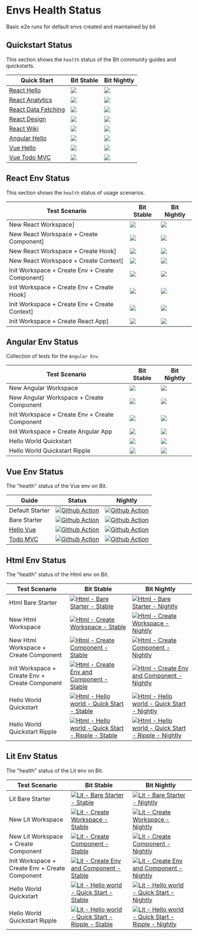 <!-- React -->
[REACT-QUICKSTART]: https://bit.dev/docs/quick-start/hello-world
[REACT-QUICKSTART-S]: https://github.com/teambit/envs-health-status/actions/workflows/react-quickstart-stable.yml
[REACT-QUICKSTART-SB]: https://github.com/teambit/envs-health-status/actions/workflows/react-quickstart-stable.yml/badge.svg
[REACT-QUICKSTART-N]: https://github.com/teambit/envs-health-status/actions/workflows/react-quickstart-nightly.yml
[REACT-QUICKSTART-NB]: https://github.com/teambit/envs-health-status/actions/workflows/react-quickstart-nightly.yml/badge.svg

[REACT-QUICKSTART-ANALYTICS]: https://bit.dev/docs/quick-start/analytics
[REACT-QUICKSTART-ANALYTICS-S]: https://github.com/teambit/envs-health-status/actions/workflows/react-quickstart-analytics-stable.yml
[REACT-QUICKSTART-ANALYTICS-SB]: https://github.com/teambit/envs-health-status/actions/workflows/react-quickstart-analytics-stable.yml/badge.svg
[REACT-QUICKSTART-ANALYTICS-N]: https://github.com/teambit/envs-health-status/actions/workflows/react-quickstart-analytics-nightly.yml
[REACT-QUICKSTART-ANALYTICS-NB]: https://github.com/teambit/envs-health-status/actions/workflows/react-quickstart-analytics-nightly.yml/badge.svg

[REACT-QUICKSTART-DATA-FETCHING]: https://bit.dev/docs/quick-start/wiki
[REACT-QUICKSTART-DATA-FETCHING-S]: https://github.com/teambit/envs-health-status/actions/workflows/react-quickstart-data-fetching-stable.yml
[REACT-QUICKSTART-DATA-FETCHING-SB]: https://github.com/teambit/envs-health-status/actions/workflows/react-quickstart-data-fetching-stable.yml/badge.svg
[REACT-QUICKSTART-DATA-FETCHING-N]: https://github.com/teambit/envs-health-status/actions/workflows/react-quickstart-data-fetching-nightly.yml
[REACT-QUICKSTART-DATA-FETCHING-NB]: https://github.com/teambit/envs-health-status/actions/workflows/react-quickstart-data-fetching-nightly.yml/badge.svg

[REACT-QUICKSTART-DESIGN]: https://bit.dev/docs/quick-start/design
[REACT-QUICKSTART-DESIGN-S]: https://github.com/teambit/envs-health-status/actions/workflows/react-quickstart-design-stable.yml
[REACT-QUICKSTART-DESIGN-SB]: https://github.com/teambit/envs-health-status/actions/workflows/react-quickstart-design-stable.yml/badge.svg
[REACT-QUICKSTART-DESIGN-N]: https://github.com/teambit/envs-health-status/actions/workflows/react-quickstart-design-nightly.yml
[REACT-QUICKSTART-DESIGN-NB]: https://github.com/teambit/envs-health-status/actions/workflows/react-quickstart-design-nightly.yml/badge.svg

[REACT-QUICKSTART-WIKI]: https://bit.dev/docs/quick-start/wiki
[REACT-QUICKSTART-WIKI-S]: https://github.com/teambit/envs-health-status/actions/workflows/react-quickstart-wiki-stable.yml
[REACT-QUICKSTART-WIKI-SB]: https://github.com/teambit/envs-health-status/actions/workflows/react-quickstart-wiki-stable.yml/badge.svg
[REACT-QUICKSTART-WIKI-N]: https://github.com/teambit/envs-health-status/actions/workflows/react-quickstart-wiki-nightly.yml
[REACT-QUICKSTART-WIKI-NB]: https://github.com/teambit/envs-health-status/actions/workflows/react-quickstart-wiki-nightly.yml/badge.svg

[REACT-CREATE-APP-S]: https://github.com/teambit/envs-health-status/actions/workflows/react-create-app-stable.yml
[REACT-CREATE-APP-SB]: https://github.com/teambit/envs-health-status/actions/workflows/react-create-app-stable.yml/badge.svg
[REACT-CREATE-APP-N]: https://github.com/teambit/envs-health-status/actions/workflows/react-create-app-nightly.yml
[REACT-CREATE-APP-NB]: https://github.com/teambit/envs-health-status/actions/workflows/react-create-app-nightly.yml/badge.svg

[REACT-CREATE-COMPONENT-S]: https://github.com/teambit/envs-health-status/actions/workflows/react-create-component-stable.yml
[REACT-CREATE-COMPONENT-SB]: https://github.com/teambit/envs-health-status/actions/workflows/react-create-component-stable.yml/badge.svg
[REACT-CREATE-COMPONENT-N]: https://github.com/teambit/envs-health-status/actions/workflows/react-create-component-nightly.yml
[REACT-CREATE-COMPONENT-NB]: https://github.com/teambit/envs-health-status/actions/workflows/react-create-component-nightly.yml/badge.svg

[REACT-CREATE-CONTEXT-S]: https://github.com/teambit/envs-health-status/actions/workflows/react-create-context-stable.yml
[REACT-CREATE-CONTEXT-SB]: https://github.com/teambit/envs-health-status/actions/workflows/react-create-context-stable.yml/badge.svg
[REACT-CREATE-CONTEXT-N]: https://github.com/teambit/envs-health-status/actions/workflows/react-create-context-nightly.yml
[REACT-CREATE-CONTEXT-NB]: https://github.com/teambit/envs-health-status/actions/workflows/react-create-context-nightly.yml/badge.svg

[REACT-CREATE-ENV-COMPONENT-S]: https://github.com/teambit/envs-health-status/actions/workflows/react-create-env-component-stable.yml
[REACT-CREATE-ENV-COMPONENT-SB]: https://github.com/teambit/envs-health-status/actions/workflows/react-create-env-component-stable.yml/badge.svg
[REACT-CREATE-ENV-COMPONENT-N]: https://github.com/teambit/envs-health-status/actions/workflows/react-create-env-component-nightly.yml
[REACT-CREATE-ENV-COMPONENT-NB]: https://github.com/teambit/envs-health-status/actions/workflows/react-create-env-component-nightly.yml/badge.svg

[REACT-CREATE-ENV-CONTEXT-S]: https://github.com/teambit/envs-health-status/actions/workflows/react-create-env-context-stable.yml
[REACT-CREATE-ENV-CONTEXT-SB]: https://github.com/teambit/envs-health-status/actions/workflows/react-create-env-context-stable.yml/badge.svg
[REACT-CREATE-ENV-CONTEXT-N]: https://github.com/teambit/envs-health-status/actions/workflows/react-create-env-context-nightly.yml
[REACT-CREATE-ENV-CONTEXT-NB]: https://github.com/teambit/envs-health-status/actions/workflows/react-create-env-context-nightly.yml/badge.svg

[REACT-CREATE-ENV-HOOK-S]: https://github.com/teambit/envs-health-status/actions/workflows/react-create-env-hook-stable.yml
[REACT-CREATE-ENV-HOOK-SB]: https://github.com/teambit/envs-health-status/actions/workflows/react-create-env-hook-stable.yml/badge.svg
[REACT-CREATE-ENV-HOOK-N]: https://github.com/teambit/envs-health-status/actions/workflows/react-create-env-hook-nightly.yml
[REACT-CREATE-ENV-HOOK-NB]: https://github.com/teambit/envs-health-status/actions/workflows/react-create-env-hook-nightly.yml/badge.svg

[REACT-CREATE-HOOK-S]: https://github.com/teambit/envs-health-status/actions/workflows/react-create-hook-stable.yml
[REACT-CREATE-HOOK-SB]: https://github.com/teambit/envs-health-status/actions/workflows/react-create-hook-stable.yml/badge.svg
[REACT-CREATE-HOOK-N]: https://github.com/teambit/envs-health-status/actions/workflows/react-create-hook-nightly.yml
[REACT-CREATE-HOOK-NB]: https://github.com/teambit/envs-health-status/actions/workflows/react-create-hook-nightly.yml/badge.svg

[REACT-CREATE-WORKSPACE-S]: https://github.com/teambit/envs-health-status/actions/workflows/react-create-workspace-stable.yml
[REACT-CREATE-WORKSPACE-SB]: https://github.com/teambit/envs-health-status/actions/workflows/react-create-workspace-stable.yml/badge.svg
[REACT-CREATE-WORKSPACE-N]: https://github.com/teambit/envs-health-status/actions/workflows/react-create-workspace-nightly.yml
[REACT-CREATE-WORKSPACE-NB]: https://github.com/teambit/envs-health-status/actions/workflows/react-create-workspace-nightly.yml/badge.svg


<!-- Angular -->
[ANGULAR-QUICKSTART]: https://bit.dev/docs/quick-start/hello-world-angular
[ANGULAR-QUICKSTART-S]: https://github.com/teambit/envs-health-status/actions/workflows/angular-quickstart-stable.yml
[ANGULAR-QUICKSTART-SB]: https://github.com/teambit/envs-health-status/actions/workflows/angular-quickstart-stable.yml/badge.svg
[ANGULAR-QUICKSTART-N]: https://github.com/teambit/envs-health-status/actions/workflows/angular-quickstart-nightly.yml
[ANGULAR-QUICKSTART-NB]: https://github.com/teambit/envs-health-status/actions/workflows/angular-quickstart-nightly.yml/badge.svg

[ANGULAR-CREATE-WORKSPACE-S]: https://github.com/teambit/envs-health-status/actions/workflows/angular-create-workspace-stable.yml
[ANGULAR-CREATE-WORKSPACE-SB]: https://github.com/teambit/envs-health-status/actions/workflows/angular-create-workspace-stable.yml/badge.svg
[ANGULAR-CREATE-WORKSPACE-N]: https://github.com/teambit/envs-health-status/actions/workflows/angular-create-workspace-nightly.yml
[ANGULAR-CREATE-WORKSPACE-NB]: https://github.com/teambit/envs-health-status/actions/workflows/angular-create-workspace-nightly.yml/badge.svg

[ANGULAR-CREATE-COMPONENT-S]: https://github.com/teambit/envs-health-status/actions/workflows/angular-create-component-stable.yml
[ANGULAR-CREATE-COMPONENT-SB]: https://github.com/teambit/envs-health-status/actions/workflows/angular-create-component-stable.yml/badge.svg
[ANGULAR-CREATE-COMPONENT-N]: https://github.com/teambit/envs-health-status/actions/workflows/angular-create-component-nightly.yml
[ANGULAR-CREATE-COMPONENT-NB]: https://github.com/teambit/envs-health-status/actions/workflows/angular-create-component-nightly.yml/badge.svg

[ANGULAR-CREATE-ENV-COMPONENT-S]: https://github.com/teambit/envs-health-status/actions/workflows/angular-create-env-component-stable.yml
[ANGULAR-CREATE-ENV-COMPONENT-SB]: https://github.com/teambit/envs-health-status/actions/workflows/angular-create-env-component-stable.yml/badge.svg
[ANGULAR-CREATE-ENV-COMPONENT-N]: https://github.com/teambit/envs-health-status/actions/workflows/angular-create-env-component-nightly.yml
[ANGULAR-CREATE-ENV-COMPONENT-NB]: https://github.com/teambit/envs-health-status/actions/workflows/angular-create-env-component-nightly.yml/badge.svg

[ANGULAR-CREATE-APP-S]: https://github.com/teambit/envs-health-status/actions/workflows/angular-create-app-stable.yml
[ANGULAR-CREATE-APP-SB]: https://github.com/teambit/envs-health-status/actions/workflows/angular-create-app-stable.yml/badge.svg
[ANGULAR-CREATE-APP-N]: https://github.com/teambit/envs-health-status/actions/workflows/angular-create-app-nightly.yml
[ANGULAR-CREATE-APP-NB]: https://github.com/teambit/envs-health-status/actions/workflows/angular-create-app-nightly.yml/badge.svg

[ANGULAR-QUICKSTART-RIPPLE-S]: https://github.com/teambit/envs-health-status/actions/workflows/angular-quickstart-ripple-stable.yml
[ANGULAR-QUICKSTART-RIPPLE-SB]: https://github.com/teambit/envs-health-status/actions/workflows/angular-quickstart-ripple-stable.yml/badge.svg
[ANGULAR-QUICKSTART-RIPPLE-N]: https://github.com/teambit/envs-health-status/actions/workflows/angular-quickstart-ripple-nightly.yml
[ANGULAR-QUICKSTART-RIPPLE-NB]: https://github.com/teambit/envs-health-status/actions/workflows/angular-quickstart-ripple-nightly.yml/badge.svg

<!-- Vue: Quickstarts -->
[VUE-QUICKSTART]: https://bit.dev/docs/quick-start/hello-world-vue
[VUE-QUICKSTART-S]: https://github.com/teambit/envs-health-status/actions/workflows/vue-quickstart-stable.yml
[VUE-QUICKSTART-SB]: https://github.com/teambit/envs-health-status/actions/workflows/vue-quickstart-stable.yml/badge.svg
[VUE-QUICKSTART-N]: https://github.com/teambit/envs-health-status/actions/workflows/vue-quickstart-nightly.yml
[VUE-QUICKSTART-NB]: https://github.com/teambit/envs-health-status/actions/workflows/vue-quickstart-nightly.yml/badge.svg

[VUE-QUICKSTART-TODO-MVC]: https://bit.dev/docs/quick-start/todomvc
[VUE-QUICKSTART-TODO-MVC-S]: https://github.com/teambit/envs-health-status/actions/workflows/vue-quickstart-todo-mvc-stable.yml
[VUE-QUICKSTART-TODO-MVC-SB]: https://github.com/teambit/envs-health-status/actions/workflows/vue-quickstart-todo-mvc-stable.yml/badge.svg
[VUE-QUICKSTART-TODO-MVC-N]: https://github.com/teambit/envs-health-status/actions/workflows/vue-quickstart-todo-mvc-nightly.yml
[VUE-QUICKSTART-TODO-MVC-NB]: https://github.com/teambit/envs-health-status/actions/workflows/vue-quickstart-todo-mvc-nightly.yml/badge.svg

# Envs Health Status
Basic e2e runs for default envs created and maintained by bit

## Quickstart Status
This section shows the `health` status of the Bit community guides and quickstarts.

|Quick Start|Bit Stable|Bit Nightly|
|--------------|---------|---------| 
|[React Hello][REACT-QUICKSTART] | [![][REACT-QUICKSTART-SB]][REACT-QUICKSTART-S] | [![][REACT-QUICKSTART-NB]][REACT-QUICKSTART-N] |
|[React Analytics][REACT-QUICKSTART-ANALYTICS] | [![][REACT-QUICKSTART-ANALYTICS-SB]][REACT-QUICKSTART-ANALYTICS-S] | [![][REACT-QUICKSTART-ANALYTICS-NB]][REACT-QUICKSTART-ANALYTICS-N] |
|[React Data Fetching][REACT-QUICKSTART-DATA-FETCHING] | [![][REACT-QUICKSTART-DATA-FETCHING-SB]][REACT-QUICKSTART-DATA-FETCHING-S] | [![][REACT-QUICKSTART-DATA-FETCHING-NB]][REACT-QUICKSTART-DATA-FETCHING-N] |
|[React Design][REACT-QUICKSTART-DESIGN] | [![][REACT-QUICKSTART-DESIGN-SB]][REACT-QUICKSTART-DESIGN-S] | [![][REACT-QUICKSTART-ANALYTICS-NB]][REACT-QUICKSTART-DESIGN-N] |
|[React Wiki][REACT-QUICKSTART-WIKI] | [![][REACT-QUICKSTART-WIKI-SB]][REACT-QUICKSTART-WIKI-S] | [![][REACT-QUICKSTART-WIKI-NB]][REACT-QUICKSTART-WIKI-N] |
|[Angular Hello][ANGULAR-QUICKSTART] | [![][ANGULAR-QUICKSTART-SB]][ANGULAR-QUICKSTART-S] | [![][ANGULAR-QUICKSTART-NB]][ANGULAR-QUICKSTART-N] |
|[Vue Hello][VUE-QUICKSTART] | [![][VUE-QUICKSTART-SB]][VUE-QUICKSTART-S] | [![][VUE-QUICKSTART-NB]][VUE-QUICKSTART-N] |
|[Vue Todo MVC][VUE-QUICKSTART-TODO-MVC] | [![][VUE-QUICKSTART-TODO-MVC-SB]][VUE-QUICKSTART-TODO-MVC-S] | [![][VUE-QUICKSTART-TODO-MVC-NB]][VUE-QUICKSTART-TODO-MVC-N] |

## React Env Status
This section shows the `health` status of usage scenarios.

|Test Scenario|Bit Stable|Bit Nightly|
|--------------|---------|-----------| 
|New React Workspace] | [![][REACT-CREATE-WORKSPACE-SB]][REACT-CREATE-WORKSPACE-S] | [![][REACT-CREATE-WORKSPACE-NB]][REACT-CREATE-WORKSPACE-N] |
|New React Workspace + Create Component] | [![][REACT-CREATE-COMPONENT-SB]][REACT-CREATE-APP-S] | [![][REACT-CREATE-COMPONENT-NB]][REACT-CREATE-COMPONENT-N] |
|New React Workspace + Create Hook] | [![][REACT-CREATE-HOOK-SB]][REACT-CREATE-HOOK-S] | [![][REACT-CREATE-HOOK-NB]][REACT-CREATE-HOOK-N] |
|New React Workspace + Create Context] | [![][REACT-CREATE-CONTEXT-SB]][REACT-CREATE-CONTEXT-S] | [![][REACT-CREATE-CONTEXT-NB]][REACT-CREATE-CONTEXT-N] |
|Init Workspace + Create Env + Create Component] | [![][REACT-CREATE-ENV-COMPONENT-SB]][REACT-CREATE-ENV-COMPONENT-S] | [![][REACT-CREATE-ENV-COMPONENT-NB]][REACT-CREATE-ENV-COMPONENT-N] |
|Init Workspace + Create Env + Create Hook] | [![][REACT-CREATE-ENV-HOOK-SB]][REACT-CREATE-ENV-HOOK-S] | [![][REACT-CREATE-ENV-HOOK-NB]][REACT-CREATE-ENV-HOOK-N] |
|Init Workspace + Create Env + Create Context] | [![][REACT-CREATE-ENV-CONTEXT-SB]][REACT-CREATE-ENV-CONTEXT-S] | [![][REACT-CREATE-APP-NB]][REACT-CREATE-ENV-CONTEXT-N] |
|Init Workspace + Create React App] | [![][REACT-CREATE-APP-SB]][REACT-CREATE-APP-S] | [![][REACT-CREATE-APP-NB]][REACT-CREATE-APP-N] |

## Angular Env Status
Collection of tests for the `Angular Env`.

|Test Scenario|Bit Stable|Bit Nightly|
|--------------|---------|-----------|
|New Angular Workspace| [![][ANGULAR-CREATE-WORKSPACE-SB]][ANGULAR-CREATE-WORKSPACE-S] | [![][ANGULAR-CREATE-WORKSPACE-NB]][ANGULAR-CREATE-WORKSPACE-N] |
|New Angular Workspace + Create Component| [![][ANGULAR-CREATE-COMPONENT-SB]][ANGULAR-CREATE-COMPONENT-S] | [![][ANGULAR-CREATE-COMPONENT-NB]][ANGULAR-CREATE-COMPONENT-N] |
|Init Workspace + Create Env + Create Component| [![][ANGULAR-CREATE-ENV-COMPONENT-SB]][ANGULAR-CREATE-ENV-COMPONENT-S] | [![][ANGULAR-CREATE-ENV-COMPONENT-NB]][ANGULAR-CREATE-ENV-COMPONENT-N] |
|Init Workspace + Create Angular App| [![][ANGULAR-CREATE-APP-SB]][ANGULAR-CREATE-APP-S] | [![][ANGULAR-CREATE-APP-NB]][ANGULAR-CREATE-APP-N] |
|Hello World Quickstart| [![][ANGULAR-CREATE-WORKSPACE-SB]][ANGULAR-QUICKSTART-S] | [![][ANGULAR-CREATE-WORKSPACE-NB]][ANGULAR-QUICKSTART-N] |
|Hello World Quickstart Ripple | [![][ANGULAR-QUICKSTART-RIPPLE-SB]][ANGULAR-QUICKSTART-RIPPLE-S] | [![][ANGULAR-QUICKSTART-RIPPLE-NB]][ANGULAR-QUICKSTART-RIPPLE-N] |
          
## Vue Env Status

The "health" status of the Vue env on Bit.

| Guide         | Status | Nightly |
|--------------|--------|-------|
| Default Starter | [![Github Action](https://github.com/teambit/envs-health-status/actions/workflows/vue-default-starter.yml/badge.svg)](https://github.com/teambit/envs-health-status/actions/workflows/vue-default-starter.yml) | [![Github Action](https://github.com/teambit/envs-health-status/actions/workflows/vue-default-starter-nightly.yml/badge.svg)](https://github.com/teambit/envs-health-status/actions/workflows/vue-default-starter-nightly.yml) |
| Bare Starter | [![Github Action](https://github.com/teambit/envs-health-status/actions/workflows/vue-bare-starter.yml/badge.svg)](https://github.com/teambit/envs-health-status/actions/workflows/vue-bare-starter.yml) | [![Github Action](https://github.com/teambit/envs-health-status/actions/workflows/vue-bare-starter-nightly.yml/badge.svg)](https://github.com/teambit/envs-health-status/actions/workflows/vue-bare-starter-nightly.yml) |
| [Hello Vue](https://bit.dev/docs/quick-start/hello-world-vue) | [![Github Action](https://github.com/teambit/envs-health-status/actions/workflows/vue-hello-world-quickstart.yml/badge.svg)](https://github.com/teambit/envs-health-status/actions/workflows/vue-hello-world-quickstart.yml) | [![Github Action](https://github.com/teambit/envs-health-status/actions/workflows/vue-hello-world-quickstart-nightly.yml/badge.svg)](https://github.com/teambit/envs-health-status/actions/workflows/vue-hello-world-quickstart-nightly.yml) |
| [Todo MVC](https://bit.dev/docs/quick-start/todomvc) | [![Github Action](https://github.com/teambit/envs-health-status/actions/workflows/vue-todo-mvc-quickstart.yml/badge.svg)](https://github.com/teambit/envs-health-status/actions/workflows/vue-todo-mvc-quickstart.yml) | [![Github Action](https://github.com/teambit/envs-health-status/actions/workflows/vue-todo-mvc-quickstart-nightly.yml/badge.svg)](https://github.com/teambit/envs-health-status/actions/workflows/vue-todo-mvc-quickstart-nightly.yml) |


## Html Env Status

The "health" status of the Html env on Bit.

| Test Scenario                                  | Bit Stable                                                                                                                                                                                                                                                | Bit Nightly                                                                                                                                                                                                                                                 |
|------------------------------------------------|-----------------------------------------------------------------------------------------------------------------------------------------------------------------------------------------------------------------------------------------------------------|-------------------------------------------------------------------------------------------------------------------------------------------------------------------------------------------------------------------------------------------------------------| 
| Html Bare Starter                          | [![Html - Bare Starter - Stable](https://github.com/teambit/envs-health-status/actions/workflows/html-bare-starter-stable.yml/badge.svg)](https://github.com/teambit/envs-health-status/actions/workflows/html-bare-starter-stable.yml)                    |[![Html - Bare Starter - Nightly](https://github.com/teambit/envs-health-status/actions/workflows/html-bare-starter-nightly.yml/badge.svg)](https://github.com/teambit/envs-health-status/actions/workflows/html-bare-starter-nightly.yml)                    |
| New Html Workspace                          | [![Html - Create Workspace - Stable](https://github.com/teambit/envs-health-status/actions/workflows/html-create-workspace-stable.yml/badge.svg)](https://github.com/teambit/envs-health-status/actions/workflows/html-create-workspace-stable.yml)                    | [![Html - Create Workspace - Nightly](https://github.com/teambit/envs-health-status/actions/workflows/html-create-workspace-nightly.yml/badge.svg)](https://github.com/teambit/envs-health-status/actions/workflows/html-create-workspace-nightly.yml)                    |
| New Html Workspace + Create Component       | [![Html - Create Component - Stable](https://github.com/teambit/envs-health-status/actions/workflows/html-create-component-stable.yml/badge.svg)](https://github.com/teambit/envs-health-status/actions/workflows/html-create-component-stable.yml)                    | [![Html - Create Component - Nightly](https://github.com/teambit/envs-health-status/actions/workflows/html-create-component-nightly.yml/badge.svg)](https://github.com/teambit/envs-health-status/actions/workflows/html-create-component-nightly.yml)                    |
| Init Workspace + Create Env + Create Component | [![Html - Create Env and Component - Stable](https://github.com/teambit/envs-health-status/actions/workflows/html-create-env-component-stable.yml/badge.svg)](https://github.com/teambit/envs-health-status/actions/workflows/html-create-env-component-stable.yml)            | [![Html - Create Env and Component - Nightly](https://github.com/teambit/envs-health-status/actions/workflows/html-create-env-component-nightly.yml/badge.svg)](https://github.com/teambit/envs-health-status/actions/workflows/html-create-env-component-nightly.yml)            |
| Hello World Quickstart                         | [![Html - Hello world - Quick Start - Stable](https://github.com/teambit/envs-health-status/actions/workflows/html-hello-world-quickstart-stable.yml/badge.svg)](https://github.com/teambit/envs-health-status/actions/workflows/html-hello-world-quickstart-stable.yml)        | [![Html - Hello world - Quick Start - Nightly](https://github.com/teambit/envs-health-status/actions/workflows/html-hello-world-quickstart-nightly.yml/badge.svg)](https://github.com/teambit/envs-health-status/actions/workflows/html-hello-world-quickstart-nightly.yml)        |
| Hello World Quickstart Ripple                  | [![Html - Hello world - Quick Start - Ripple - Stable](https://github.com/teambit/envs-health-status/actions/workflows/html-hello-world-quickstart-ripple-stable.yml/badge.svg)](https://github.com/teambit/envs-health-status/actions/workflows/html-hello-world-quickstart-ripple-stable.yml) | [![Html - Hello world - Quick Start - Ripple - Nightly](https://github.com/teambit/envs-health-status/actions/workflows/html-hello-world-quickstart-ripple-nightly.yml/badge.svg)](https://github.com/teambit/envs-health-status/actions/workflows/html-hello-world-quickstart-ripple-nightly.yml) |


## Lit Env Status

The "health" status of the Lit env on Bit.

| Test Scenario                                  | Bit Stable                                                                                                                                                                                                                                                | Bit Nightly                                                                                                                                                                                                                                                 |
|------------------------------------------------|-----------------------------------------------------------------------------------------------------------------------------------------------------------------------------------------------------------------------------------------------------------|-------------------------------------------------------------------------------------------------------------------------------------------------------------------------------------------------------------------------------------------------------------| 
| Lit Bare Starter                          | [![Lit - Bare Starter - Stable](https://github.com/teambit/envs-health-status/actions/workflows/lit-bare-starter-stable.yml/badge.svg)](https://github.com/teambit/envs-health-status/actions/workflows/lit-bare-starter-stable.yml)                    |[![Lit - Bare Starter - Nightly](https://github.com/teambit/envs-health-status/actions/workflows/lit-bare-starter-nightly.yml/badge.svg)](https://github.com/teambit/envs-health-status/actions/workflows/lit-bare-starter-nightly.yml)                    |
| New Lit Workspace                          | [![Lit - Create Workspace - Stable](https://github.com/teambit/envs-health-status/actions/workflows/lit-create-workspace-stable.yml/badge.svg)](https://github.com/teambit/envs-health-status/actions/workflows/lit-create-workspace-stable.yml)                    | [![Lit - Create Workspace - Nightly](https://github.com/teambit/envs-health-status/actions/workflows/lit-create-workspace-nightly.yml/badge.svg)](https://github.com/teambit/envs-health-status/actions/workflows/lit-create-workspace-nightly.yml)                    |
| New Lit Workspace + Create Component       | [![Lit - Create Component - Stable](https://github.com/teambit/envs-health-status/actions/workflows/lit-create-component-stable.yml/badge.svg)](https://github.com/teambit/envs-health-status/actions/workflows/lit-create-component-stable.yml)                    | [![Lit - Create Component - Nightly](https://github.com/teambit/envs-health-status/actions/workflows/lit-create-component-nightly.yml/badge.svg)](https://github.com/teambit/envs-health-status/actions/workflows/lit-create-component-nightly.yml)                    |
| Init Workspace + Create Env + Create Component | [![Lit - Create Env and Component - Stable](https://github.com/teambit/envs-health-status/actions/workflows/lit-create-env-component-stable.yml/badge.svg)](https://github.com/teambit/envs-health-status/actions/workflows/lit-create-env-component-stable.yml)            | [![Lit - Create Env and Component - Nightly](https://github.com/teambit/envs-health-status/actions/workflows/lit-create-env-component-nightly.yml/badge.svg)](https://github.com/teambit/envs-health-status/actions/workflows/lit-create-env-component-nightly.yml)            |
| Hello World Quickstart                         | [![Lit - Hello world - Quick Start - Stable](https://github.com/teambit/envs-health-status/actions/workflows/lit-hello-world-quickstart-stable.yml/badge.svg)](https://github.com/teambit/envs-health-status/actions/workflows/lit-hello-world-quickstart-stable.yml)        | [![Lit - Hello world - Quick Start - Nightly](https://github.com/teambit/envs-health-status/actions/workflows/lit-hello-world-quickstart-nightly.yml/badge.svg)](https://github.com/teambit/envs-health-status/actions/workflows/lit-hello-world-quickstart-nightly.yml)        |
| Hello World Quickstart Ripple                  | [![Lit - Hello world - Quick Start - Ripple - Stable](https://github.com/teambit/envs-health-status/actions/workflows/lit-hello-world-quickstart-ripple-stable.yml/badge.svg)](https://github.com/teambit/envs-health-status/actions/workflows/lit-hello-world-quickstart-ripple-stable.yml) | [![Lit - Hello world - Quick Start - Ripple - Nightly](https://github.com/teambit/envs-health-status/actions/workflows/lit-hello-world-quickstart-ripple-nightly.yml/badge.svg)](https://github.com/teambit/envs-health-status/actions/workflows/lit-hello-world-quickstart-ripple-nightly.yml) |

